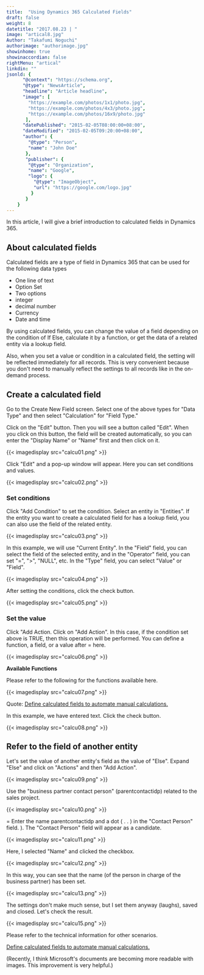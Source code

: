 ```yaml
---
title:  "Using Dynamics 365 Calculated Fields"
draft: false
weight: 8
datetitle: "2017.08.23 | "
image: "artical8.jpg"
Author: "Takafumi Noguchi"
authorimage: "authorimage.jpg"
showinhome: true
showinaccordian: false
rightMenu: "artical"
linkdin: ""
jsonld: {
      "@context": "https://schema.org",
      "@type": "NewsArticle",
      "headline": "Article headline",
      "image": [
        "https://example.com/photos/1x1/photo.jpg",
        "https://example.com/photos/4x3/photo.jpg",
        "https://example.com/photos/16x9/photo.jpg"
       ],
      "datePublished": "2015-02-05T08:00:00+08:00",
      "dateModified": "2015-02-05T09:20:00+08:00",
      "author": {
        "@type": "Person",
        "name": "John Doe"
       },
       "publisher": {
        "@type": "Organization",
        "name": "Google",
        "logo": {
          "@type": "ImageObject",
          "url": "https://google.com/logo.jpg"
         }
       }
    }
---
```

<!-- Intro  -->
In this article, I will give a brief introduction to calculated fields in Dynamics 365.


## About calculated fields
Calculated fields are a type of field in Dynamics 365 that can be used for the following data types
* One line of text
* Option Set
* Two options
* integer
* decimal number
* Currency
* Date and time

By using calculated fields, you can change the value of a field depending on the condition of If Else, calculate it by a function, or get the data of a related entity via a lookup field.

Also, when you set a value or condition in a calculated field, the setting will be reflected immediately for all records. This is very convenient because you don't need to manually reflect the settings to all records like in the on-demand process.

## Create a calculated field
Go to the Create New Field screen. Select one of the above types for "Data Type" and then select "Calculation" for "Field Type."

Click on the "Edit" button. Then you will see a button called "Edit". When you click on this button, the field will be created automatically, so you can enter the "Display Name" or "Name" first and then click on it.
<!-- Image= calcu01.png -->
{{< imagedisplay src="calcu01.png" >}}

Click "Edit" and a pop-up window will appear. Here you can set conditions and values.
<!-- Image= calcu02.png -->
{{< imagedisplay src="calcu02.png" >}}

### Set conditions
Click "Add Condition" to set the condition. Select an entity in "Entities". If the entity you want to create a calculated field for has a lookup field, you can also use the field of the related entity.
<!-- Image= calcu03.png -->
{{< imagedisplay src="calcu03.png" >}}

In this example, we will use "Current Entity". In the "Field" field, you can select the field of the selected entity, and in the "Operator" field, you can set "=", ">", "NULL", etc. In the "Type" field, you can select "Value" or "Field".
<!-- Image= calcu04.png -->
{{< imagedisplay src="calcu04.png" >}}

After setting the conditions, click the check button.
<!-- Image= calcu05.png -->
{{< imagedisplay src="calcu05.png" >}}

### Set the value
Click "Add Action. Click on "Add Action". In this case, if the condition set above is TRUE, then this operation will be performed. You can define a function, a field, or a value after = here.
<!-- Image= calcu06.png -->
{{< imagedisplay src="calcu06.png" >}}

**Available Functions**

Please refer to the following for the functions available here.
<!-- Image= calcu07.png -->
{{< imagedisplay src="calcu07.png" >}}

Quote: [Define calculated fields to automate manual calculations.](https://docs.microsoft.com/ja-jp/dynamics365/customer-engagement/customize/define-calculated-fields#calculated-field-functions-syntax)

In this example, we have entered text. Click the check button.
<!-- Image= calcu08.png -->
{{< imagedisplay src="calcu08.png" >}}

## Refer to the field of another entity
Let's set the value of another entity's field as the value of "Else". Expand "Else" and click on "Actions" and then "Add Action".
<!-- Image= calcu09.png -->
{{< imagedisplay src="calcu09.png" >}}

Use the "business partner contact person" (parentcontactidp) related to the sales project.
<!-- Image= calcu10.png -->
{{< imagedisplay src="calcu10.png" >}}

= Enter the name parentcontactidp and a dot ( . . ) in the "Contact Person" field. ). The "Contact Person" field will appear as a candidate.
<!-- Image= calcu11.png -->
{{< imagedisplay src="calcu11.png" >}}

Here, I selected "Name" and clicked the checkbox.
<!-- Image= calcu12.png -->
{{< imagedisplay src="calcu12.png" >}}

In this way, you can see that the name (of the person in charge of the business partner) has been set.
<!-- Image= calcu13.png -->
{{< imagedisplay src="calcu13.png" >}}

The settings don't make much sense, but I set them anyway (laughs), saved and closed. Let's check the result.
<!-- Image= calcu15.png -->
{{< imagedisplay src="calcu15.png" >}}

Please refer to the technical information for other scenarios.

[Define calculated fields to automate manual calculations.](https://docs.microsoft.com/ja-jp/dynamics365/customer-engagement/customize/define-calculated-fields#calculated-field-functions-syntax)

(Recently, I think Microsoft's documents are becoming more readable with images. This improvement is very helpful.)